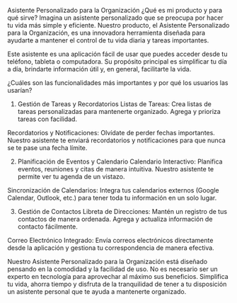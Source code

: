Asistente Personalizado para la Organización
¿Qué es mi producto y para qué sirve?
Imagina un asistente personalizado que se preocupa por hacer tu vida más simple y eficiente. Nuestro producto, el Asistente Personalizado para la Organización, es una innovadora herramienta diseñada para ayudarte a mantener el control de tu vida diaria y tareas importantes.

Este asistente es una aplicación fácil de usar que puedes acceder desde tu teléfono, tableta o computadora. Su propósito principal es simplificar tu día a día, brindarte información útil y, en general, facilitarte la vida.

¿Cuáles son las funcionalidades más importantes y por qué los usuarios las usarían?
1. Gestión de Tareas y Recordatorios
Listas de Tareas: Crea listas de tareas personalizadas para mantenerte organizado. Agrega y prioriza tareas con facilidad.

Recordatorios y Notificaciones: Olvídate de perder fechas importantes. Nuestro asistente te enviará recordatorios y notificaciones para que nunca se te pase una fecha límite.

2. Planificación de Eventos y Calendario
Calendario Interactivo: Planifica eventos, reuniones y citas de manera intuitiva. Nuestro asistente te permite ver tu agenda de un vistazo.

Sincronización de Calendarios: Integra tus calendarios externos (Google Calendar, Outlook, etc.) para tener toda tu información en un solo lugar.

3. Gestión de Contactos
Libreta de Direcciones: Mantén un registro de tus contactos de manera ordenada. Agrega y actualiza información de contacto fácilmente.

Correo Electrónico Integrado: Envía correos electrónicos directamente desde la aplicación y gestiona tu correspondencia de manera efectiva.

Nuestro Asistente Personalizado para la Organización está diseñado pensando en la comodidad y la facilidad de uso. No es necesario ser un experto en tecnología para aprovechar al máximo sus beneficios. Simplifica tu vida, ahorra tiempo y disfruta de la tranquilidad de tener a tu disposición un asistente personal que te ayuda a mantenerte organizado.
